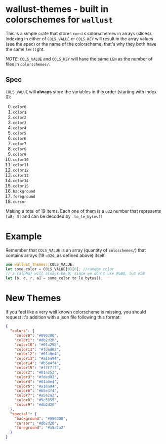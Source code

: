 # wallust-themes - built in colorschemes for `wallust`

This is a simple crate that stores `const`s colorschemes in arrays (slices).
Indexing in either of `COLS_VALUE` or `COLS_KEY` will result in the array
values (see the spec) or the name of the colorscheme, that's why they both have
the same `len()`ght.

_NOTE_: `COLS_VALUE` and `COLS_KEY` will have the same `LEN` as the number of files in `colorschemes/`.

## Spec

`COLS_VALUE` will **always** store the variables in this order (starting with index 0):

0.  `color0`
1.  `color1`
2.  `color2`
3.  `color3`
4.  `color4`
5.  `color5`
6.  `color6`
7.  `color7`
8.  `color8`
9.  `color9`
10. `color10`
11. `color11`
12. `color12`
13. `color13`
14. `color14`
15. `color15`
16. `background`
17. `foreground`
18. `cursor`

Making a total of 19 items. Each one of them is a `u32` number that represents
`[u8; 3]` and can be decoded by `.to_le_bytes()`

# Example
Remember that `COLS_VALUE` is an array (quantity of `coloschemes/`) that
contains arrays (19 `u32`s, as defined above) itself.
```rust
use wallust_themes::COLS_VALUE;
let some_color = COLS_VALUE[0][0]; //random color
// a (alpha) will always be 0, since we don't use RGBA, but RGB
let [b, g, r, a] = some_color.to_le_bytes();
```

# New Themes
If you feel like a very well known colorscheme is missing, you should request
it's addition with a json file following this format:

```json
{
  "colors": {
    "color0": "#090300",
    "color1": "#db2d20",
    "color10": "#01a252",
    "color11": "#fded02",
    "color12": "#01a0e4",
    "color13": "#a16a94",
    "color14": "#b5e4f4",
    "color15": "#f7f7f7",
    "color2": "#01a252",
    "color3": "#fded02",
    "color4": "#01a0e4",
    "color5": "#a16a94",
    "color6": "#b5e4f4",
    "color7": "#a5a2a2",
    "color8": "#5c5855",
    "color9": "#db2d20"
  },
  "special": {
    "background": "#090300",
    "cursor": "#db2d20",
    "foreground": "#a5a2a2"
  }
}
```
